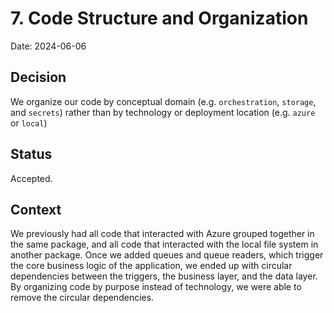 # 7. Code Structure and Organization

Date: 2024-06-06

## Decision

We organize our code by conceptual domain (e.g. `orchestration`, `storage`, and `secrets`) rather than by technology
or deployment location (e.g. `azure` or `local`)

## Status

Accepted.




## Context

We previously had all code that interacted with Azure grouped together in the same package,
and all code that interacted with the local file system in another package.
Once we added queues and queue readers, which trigger the core business logic of the application,
we ended up with circular dependencies between the triggers, the business layer, and the data layer.
By organizing code by purpose instead of technology, we were able to remove the circular dependencies.
